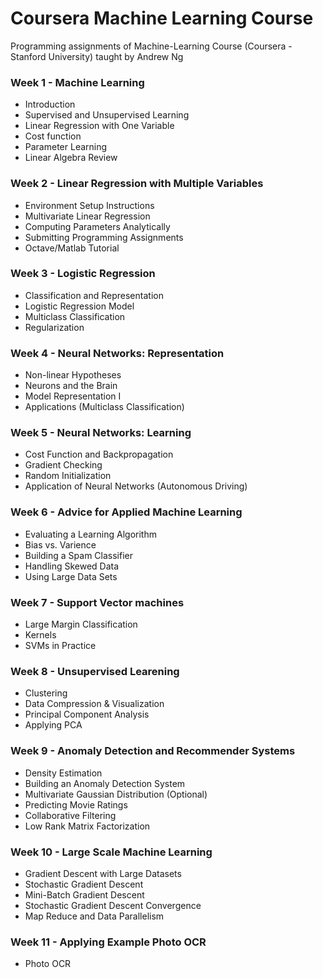 # Coursera Machine Learning Course
Programming assignments of Machine-Learning Course (Coursera - Stanford University) taught by Andrew Ng


### Week 1 - Machine Learning
- Introduction
- Supervised and Unsupervised Learning
- Linear Regression with One Variable
- Cost function
- Parameter Learning
- Linear Algebra Review

### Week 2 - Linear Regression with Multiple Variables
- Environment Setup Instructions
- Multivariate Linear Regression
- Computing Parameters Analytically
- Submitting Programming Assignments
- Octave/Matlab Tutorial

### Week 3 - Logistic Regression
- Classification and Representation
- Logistic Regression Model
- Multiclass Classification
- Regularization

### Week 4 - Neural Networks: Representation
- Non-linear Hypotheses
- Neurons and the Brain
- Model Representation I
- Applications (Multiclass Classification)

### Week 5 - Neural Networks: Learning
- Cost Function and Backpropagation
- Gradient Checking
- Random Initialization
- Application of Neural Networks (Autonomous Driving)

### Week 6 - Advice for Applied Machine Learning
- Evaluating a Learning Algorithm
- Bias vs. Varience
- Building a Spam Classifier
- Handling Skewed Data
- Using Large Data Sets

### Week 7 - Support Vector machines
- Large Margin Classification
- Kernels
- SVMs in Practice

### Week 8 - Unsupervised Learening
- Clustering
- Data Compression & Visualization
- Principal Component Analysis
- Applying PCA

### Week 9 - Anomaly Detection and Recommender Systems
- Density Estimation
- Building an Anomaly Detection System
- Multivariate Gaussian Distribution (Optional)
- Predicting Movie Ratings
- Collaborative Filtering
- Low Rank Matrix Factorization

### Week 10 - Large Scale Machine Learning
- Gradient Descent with Large Datasets
- Stochastic Gradient Descent
- Mini-Batch Gradient Descent
- Stochastic Gradient Descent Convergence
- Map Reduce and Data Parallelism

### Week 11 - Applying Example Photo OCR
- Photo OCR
